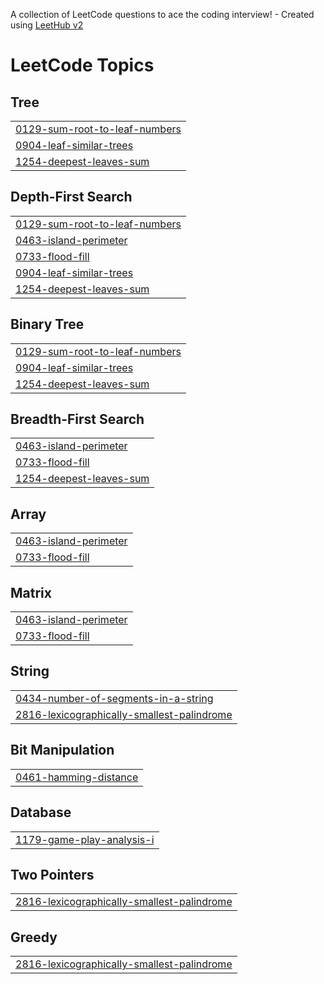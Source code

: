 A collection of LeetCode questions to ace the coding interview! - Created using [LeetHub v2](https://github.com/arunbhardwaj/LeetHub-2.0)
<!---LeetCode Topics Start-->
# LeetCode Topics
## Tree
|  |
| ------- |
| [0129-sum-root-to-leaf-numbers](https://github.com/Irfan1578react/LeetCode/tree/master/0129-sum-root-to-leaf-numbers) |
| [0904-leaf-similar-trees](https://github.com/Irfan1578react/LeetCode/tree/master/0904-leaf-similar-trees) |
| [1254-deepest-leaves-sum](https://github.com/Irfan1578react/LeetCode/tree/master/1254-deepest-leaves-sum) |
## Depth-First Search
|  |
| ------- |
| [0129-sum-root-to-leaf-numbers](https://github.com/Irfan1578react/LeetCode/tree/master/0129-sum-root-to-leaf-numbers) |
| [0463-island-perimeter](https://github.com/Irfan1578react/LeetCode/tree/master/0463-island-perimeter) |
| [0733-flood-fill](https://github.com/Irfan1578react/LeetCode/tree/master/0733-flood-fill) |
| [0904-leaf-similar-trees](https://github.com/Irfan1578react/LeetCode/tree/master/0904-leaf-similar-trees) |
| [1254-deepest-leaves-sum](https://github.com/Irfan1578react/LeetCode/tree/master/1254-deepest-leaves-sum) |
## Binary Tree
|  |
| ------- |
| [0129-sum-root-to-leaf-numbers](https://github.com/Irfan1578react/LeetCode/tree/master/0129-sum-root-to-leaf-numbers) |
| [0904-leaf-similar-trees](https://github.com/Irfan1578react/LeetCode/tree/master/0904-leaf-similar-trees) |
| [1254-deepest-leaves-sum](https://github.com/Irfan1578react/LeetCode/tree/master/1254-deepest-leaves-sum) |
## Breadth-First Search
|  |
| ------- |
| [0463-island-perimeter](https://github.com/Irfan1578react/LeetCode/tree/master/0463-island-perimeter) |
| [0733-flood-fill](https://github.com/Irfan1578react/LeetCode/tree/master/0733-flood-fill) |
| [1254-deepest-leaves-sum](https://github.com/Irfan1578react/LeetCode/tree/master/1254-deepest-leaves-sum) |
## Array
|  |
| ------- |
| [0463-island-perimeter](https://github.com/Irfan1578react/LeetCode/tree/master/0463-island-perimeter) |
| [0733-flood-fill](https://github.com/Irfan1578react/LeetCode/tree/master/0733-flood-fill) |
## Matrix
|  |
| ------- |
| [0463-island-perimeter](https://github.com/Irfan1578react/LeetCode/tree/master/0463-island-perimeter) |
| [0733-flood-fill](https://github.com/Irfan1578react/LeetCode/tree/master/0733-flood-fill) |
## String
|  |
| ------- |
| [0434-number-of-segments-in-a-string](https://github.com/Irfan1578react/LeetCode/tree/master/0434-number-of-segments-in-a-string) |
| [2816-lexicographically-smallest-palindrome](https://github.com/Irfan1578react/LeetCode/tree/master/2816-lexicographically-smallest-palindrome) |
## Bit Manipulation
|  |
| ------- |
| [0461-hamming-distance](https://github.com/Irfan1578react/LeetCode/tree/master/0461-hamming-distance) |
## Database
|  |
| ------- |
| [1179-game-play-analysis-i](https://github.com/Irfan1578react/LeetCode/tree/master/1179-game-play-analysis-i) |
## Two Pointers
|  |
| ------- |
| [2816-lexicographically-smallest-palindrome](https://github.com/Irfan1578react/LeetCode/tree/master/2816-lexicographically-smallest-palindrome) |
## Greedy
|  |
| ------- |
| [2816-lexicographically-smallest-palindrome](https://github.com/Irfan1578react/LeetCode/tree/master/2816-lexicographically-smallest-palindrome) |
<!---LeetCode Topics End-->